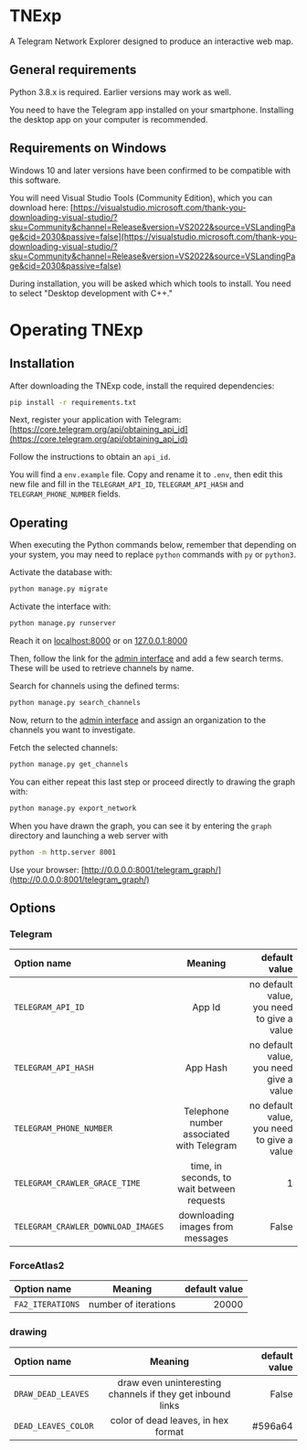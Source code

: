 # TNExp
A Telegram Network Explorer designed to produce an interactive web map.


## General requirements
Python 3.8.x is required. Earlier versions may work as well.

You need to have the Telegram app installed on your smartphone. Installing the desktop app on your computer is recommended.


## Requirements on Windows
Windows 10 and later versions have been confirmed to be compatible with this software.

You will need Visual Studio Tools (Community Edition), which you can download here:
[https://visualstudio.microsoft.com/thank-you-downloading-visual-studio/?sku=Community&channel=Release&version=VS2022&source=VSLandingPage&cid=2030&passive=false](https://visualstudio.microsoft.com/thank-you-downloading-visual-studio/?sku=Community&channel=Release&version=VS2022&source=VSLandingPage&cid=2030&passive=false)

During installation, you will be asked which which tools to install. You need to select "Desktop development with C++."


# Operating TNExp

## Installation
After downloading the TNExp code, install the required dependencies:
```sh
pip install -r requirements.txt
```
Next, register your application with Telegram: [https://core.telegram.org/api/obtaining_api_id](https://core.telegram.org/api/obtaining_api_id)

Follow the instructions to obtain an `api_id`.

You will find a `env.example` file. Copy and rename it to `.env`, then edit this new file and fill in the `TELEGRAM_API_ID`, `TELEGRAM_API_HASH` and `TELEGRAM_PHONE_NUMBER` fields.


## Operating

When executing the Python commands below, remember that depending on your system, you may need to replace `python` commands with `py` or `python3`.

Activate the database with:
```sh
python manage.py migrate
```

Activate the interface with:
```sh
python manage.py runserver
```
Reach it on [localhost:8000](http://localhost:8000) or on [127.0.0.1:8000](http://127.0.0.1:8000)


Then, follow the link for the [admin interface](http://127.0.0.1:8000/admin/) and add a few search terms. These will be used to retrieve channels by name.

Search for channels using the defined terms:
```sh
python manage.py search_channels
```

Now, return to the [admin interface](http://127.0.0.1:8000/admin/) and assign an organization to the channels you want to investigate.

Fetch the selected channels:
```sh
python manage.py get_channels
```

You can either repeat this last step or proceed directly to drawing the graph with:
```sh
python manage.py export_network
```

When you have drawn the graph, you can see it by entering the `graph` directory and launching a web server with
```sh
python -m http.server 8001
```

Use your browser: [http://0.0.0.0:8001/telegram_graph/](http://0.0.0.0:8001/telegram_graph/)


## Options

### Telegram

| Option name  | Meaning          | default value              |
| :----------- | :--------------: | -------------------------: |
| `TELEGRAM_API_ID` | App Id | no default value, you need to give a value |
| `TELEGRAM_API_HASH` | App Hash | no default value, you need give a value |
| `TELEGRAM_PHONE_NUMBER` | Telephone number associated with Telegram | no default value, you need to give a value |
| `TELEGRAM_CRAWLER_GRACE_TIME` | time, in seconds, to wait between requests | 1 |
| `TELEGRAM_CRAWLER_DOWNLOAD_IMAGES` | downloading images from messages | False |

### ForceAtlas2

| Option name  | Meaning          | default value              |
| :----------- | :--------------: | -------------------------: |
| `FA2_ITERATIONS` | number of iterations | 20000 |

### drawing

| Option name  | Meaning          | default value              |
| :----------- | :--------------: | -------------------------: |
| `DRAW_DEAD_LEAVES` | draw even uninteresting channels if they get inbound links | False |
| `DEAD_LEAVES_COLOR` | color of dead leaves, in hex format | #596a64 |
